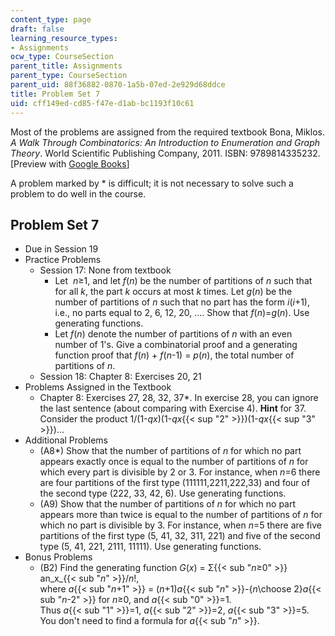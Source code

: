 ```yaml
---
content_type: page
draft: false
learning_resource_types:
- Assignments
ocw_type: CourseSection
parent_title: Assignments
parent_type: CourseSection
parent_uid: 88f36882-0870-1a5b-07ed-2e929d68ddce
title: Problem Set 7
uid: cff149ed-cd85-f47e-d1ab-bc1193f10c61
---
```

Most of the problems are assigned from the required textbook Bona, Miklos. *A Walk Through Combinatorics: An Introduction to Enumeration and Graph Theory*. World Scientific Publishing Company, 2011. ISBN: 9789814335232. \[Preview with [Google Books](http://books.google.com/books?id=TzJ2L9ZmlQUC&pg=PAfrontcover)\]

A problem marked by \* is difficult; it is not necessary to solve such a problem to do well in the course.

## Problem Set 7

- Due in Session 19
- Practice Problems
    - Session 17: None from textbook
        - Let  *n*≥1, and let *f*(*n*) be the number of partitions of *n* such that for all *k*, the part *k* occurs at most *k* times. Let *g*(*n*) be the number of partitions of *n* such that no part has the form *i*(*i*+1), i.e., no parts equal to 2, 6, 12, 20, …. Show that *f*(*n*)=*g*(*n*). Use generating functions.
        - Let *f*(*n*) denote the number of partitions of *n* with an even number of 1's. Give a combinatorial proof and a generating function proof that *f*(*n*) + *f*(*n*\-1) = *p*(*n*), the total number of partitions of *n*.
    - Session 18: Chapter 8: Exercises 20, 21
- Problems Assigned in the Textbook
    - Chapter 8: Exercises 27, 28, 32, 37\*. In exercise 28, you can ignore the last sentence (about comparing with Exercise 4). **Hint** for 37. Consider the product 1/(1-*qx*)(1-*qx*{{< sup "2" >}})(1-*qx*{{< sup "3" >}})…
- Additional Problems
    - (A8\*) Show that the number of partitions of *n* for which no part appears exactly once is equal to the number of partitions of *n* for which every part is divisible by 2 or 3. For instance, when *n*\=6 there are four partitions of the first type (111111,2211,222,33) and four of the second type (222, 33, 42, 6). Use generating functions.
    - (A9) Show that the number of partitions of *n* for which no part appears more than twice is equal to the number of partitions of *n* for which no part is divisible by 3. For instance, when *n*\=5 there are five partitions of the first type (5, 41, 32, 311, 221) and five of the second type (5, 41, 221, 2111, 11111). Use generating functions.
- Bonus Problems
    - (B2) Find the generating function *G*(*x*) = Σ{{< sub "_n_≥0" >}} an\_x\_{{< sub "_n_" >}}/*n*!,   
        where *a*{{< sub "_n_+1" >}} = (*n*+1)*a*{{< sub "_n_" >}}\-{*n*\\choose 2}*a*{{< sub "_n_\-2" >}} for *n*≥0, and *a*{{< sub "0" >}}\=1.   
        Thus *a*{{< sub "1" >}}\=1, *a*{{< sub "2" >}}\=2, *a*{{< sub "3" >}}\=5. You don't need to find a formula for *a*{{< sub "_n_" >}}.